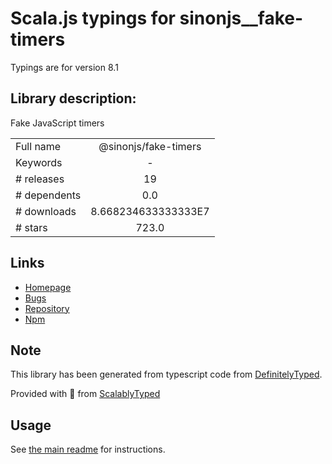 
# Scala.js typings for sinonjs__fake-timers

Typings are for version 8.1

## Library description:
Fake JavaScript timers

|                    |                 |
| ------------------ | :-------------: |
| Full name          | @sinonjs/fake-timers |
| Keywords           | - |
| # releases         | 19 |
| # dependents       | 0.0 |
| # downloads        | 8.668234633333333E7 |
| # stars            | 723.0 |

## Links
- [Homepage](https://github.com/sinonjs/fake-timers)
- [Bugs](https://github.com/sinonjs/fake-timers/issues)
- [Repository](https://github.com/sinonjs/fake-timers)
- [Npm](https://www.npmjs.com/package/%40sinonjs%2Ffake-timers)
    


## Note
This library has been generated from typescript code from [DefinitelyTyped](https://definitelytyped.org).

Provided with :purple_heart: from [ScalablyTyped](https://github.com/oyvindberg/ScalablyTyped)

## Usage
See [the main readme](../../readme.md) for instructions.


